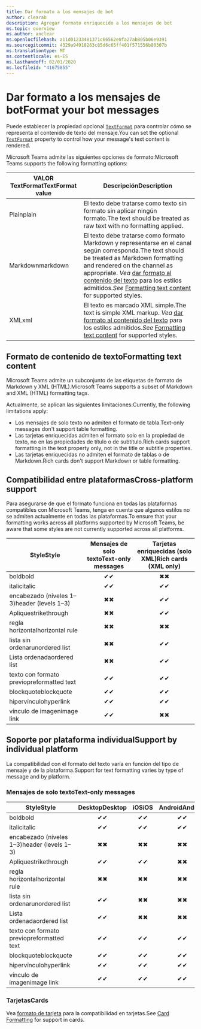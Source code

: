 ```yaml
---
title: Dar formato a los mensajes de bot
author: clearab
description: Agregar formato enriquecido a los mensajes de bot
ms.topic: overview
ms.author: anclear
ms.openlocfilehash: a11d01233481371c66562e0fa27ab805b06e9391
ms.sourcegitcommit: 4329a94918263c85d6c65ff401f571556b80307b
ms.translationtype: MT
ms.contentlocale: es-ES
ms.lasthandoff: 02/01/2020
ms.locfileid: "41675855"
---
```

# <a name="format-your-bot-messages"></a><span data-ttu-id="44a52-103">Dar formato a los mensajes de bot</span><span class="sxs-lookup"><span data-stu-id="44a52-103">Format your bot messages</span></span>

<span data-ttu-id="44a52-104">Puede establecer la propiedad opcional [`TextFormat`](/bot-framework/dotnet/bot-builder-dotnet-create-messages#customizing-a-message) para controlar cómo se representa el contenido de texto del mensaje.</span><span class="sxs-lookup"><span data-stu-id="44a52-104">You can set the optional [`TextFormat`](/bot-framework/dotnet/bot-builder-dotnet-create-messages#customizing-a-message) property to control how your message's text content is rendered.</span></span>

<span data-ttu-id="44a52-105">Microsoft Teams admite las siguientes opciones de formato:</span><span class="sxs-lookup"><span data-stu-id="44a52-105">Microsoft Teams supports the following formatting options:</span></span>

| <span data-ttu-id="44a52-106">VALOR TextFormat</span><span class="sxs-lookup"><span data-stu-id="44a52-106">TextFormat value</span></span> | <span data-ttu-id="44a52-107">Descripción</span><span class="sxs-lookup"><span data-stu-id="44a52-107">Description</span></span> |
| --- | --- |
| <span data-ttu-id="44a52-108">Plain</span><span class="sxs-lookup"><span data-stu-id="44a52-108">plain</span></span> | <span data-ttu-id="44a52-109">El texto debe tratarse como texto sin formato sin aplicar ningún formato.</span><span class="sxs-lookup"><span data-stu-id="44a52-109">The text should be treated as raw text with no formatting applied.</span></span>|
| <span data-ttu-id="44a52-110">Markdown</span><span class="sxs-lookup"><span data-stu-id="44a52-110">markdown</span></span> | <span data-ttu-id="44a52-111">El texto debe tratarse como formato Markdown y representarse en el canal según corresponda.</span><span class="sxs-lookup"><span data-stu-id="44a52-111">The text should be treated as Markdown formatting and rendered on the channel as appropriate.</span></span> <span data-ttu-id="44a52-112">*Vea* [dar formato al contenido del texto](#formatting-text-content) para los estilos admitidos.</span><span class="sxs-lookup"><span data-stu-id="44a52-112">*See* [Formatting text content](#formatting-text-content) for supported styles.</span></span> |
| <span data-ttu-id="44a52-113">XML</span><span class="sxs-lookup"><span data-stu-id="44a52-113">xml</span></span> | <span data-ttu-id="44a52-114">El texto es marcado XML simple.</span><span class="sxs-lookup"><span data-stu-id="44a52-114">The text is simple XML markup.</span></span> <span data-ttu-id="44a52-115">*Vea* [dar formato al contenido del texto](#formatting-text-content) para los estilos admitidos.</span><span class="sxs-lookup"><span data-stu-id="44a52-115">*See* [Formatting text content](#formatting-text-content) for supported styles.</span></span> |

## <a name="formatting-text-content"></a><span data-ttu-id="44a52-116">Formato de contenido de texto</span><span class="sxs-lookup"><span data-stu-id="44a52-116">Formatting text content</span></span>

<span data-ttu-id="44a52-117">Microsoft Teams admite un subconjunto de las etiquetas de formato de Markdown y XML (HTML).</span><span class="sxs-lookup"><span data-stu-id="44a52-117">Microsoft Teams supports a subset of Markdown and XML (HTML) formatting tags.</span></span>

<span data-ttu-id="44a52-118">Actualmente, se aplican las siguientes limitaciones:</span><span class="sxs-lookup"><span data-stu-id="44a52-118">Currently, the following limitations apply:</span></span>

* <span data-ttu-id="44a52-119">Los mensajes de solo texto no admiten el formato de tabla.</span><span class="sxs-lookup"><span data-stu-id="44a52-119">Text-only messages don't support table formatting.</span></span>
* <span data-ttu-id="44a52-120">Las tarjetas enriquecidas admiten el formato solo en la propiedad de texto, no en las propiedades de título o de subtítulo.</span><span class="sxs-lookup"><span data-stu-id="44a52-120">Rich cards support formatting in the text property only, not in the title or subtitle properties.</span></span>
* <span data-ttu-id="44a52-121">Las tarjetas enriquecidas no admiten el formato de tablas o de Markdown.</span><span class="sxs-lookup"><span data-stu-id="44a52-121">Rich cards don't support Markdown or table formatting.</span></span>

## <a name="cross-platform-support"></a><span data-ttu-id="44a52-122">Compatibilidad entre plataformas</span><span class="sxs-lookup"><span data-stu-id="44a52-122">Cross-platform support</span></span>

<span data-ttu-id="44a52-123">Para asegurarse de que el formato funciona en todas las plataformas compatibles con Microsoft Teams, tenga en cuenta que algunos estilos no se admiten actualmente en todas las plataformas.</span><span class="sxs-lookup"><span data-stu-id="44a52-123">To ensure that your formatting works across all platforms supported by Microsoft Teams, be aware that some styles are not currently supported across all platforms.</span></span>

| <span data-ttu-id="44a52-124">Style</span><span class="sxs-lookup"><span data-stu-id="44a52-124">Style</span></span>                     | <span data-ttu-id="44a52-125">Mensajes de solo texto</span><span class="sxs-lookup"><span data-stu-id="44a52-125">Text-only messages</span></span> | <span data-ttu-id="44a52-126">Tarjetas enriquecidas (solo XML)</span><span class="sxs-lookup"><span data-stu-id="44a52-126">Rich cards (XML only)</span></span> |
| ---                       | :---: | :---: |
| <span data-ttu-id="44a52-127">bold</span><span class="sxs-lookup"><span data-stu-id="44a52-127">bold</span></span>                      | <span data-ttu-id="44a52-128">✔</span><span class="sxs-lookup"><span data-stu-id="44a52-128">✔</span></span> | <span data-ttu-id="44a52-129">✖</span><span class="sxs-lookup"><span data-stu-id="44a52-129">✖</span></span> |
| <span data-ttu-id="44a52-130">italic</span><span class="sxs-lookup"><span data-stu-id="44a52-130">italic</span></span>                    | <span data-ttu-id="44a52-131">✔</span><span class="sxs-lookup"><span data-stu-id="44a52-131">✔</span></span> | <span data-ttu-id="44a52-132">✔</span><span class="sxs-lookup"><span data-stu-id="44a52-132">✔</span></span> |
| <span data-ttu-id="44a52-133">encabezado (niveles 1&ndash;3)</span><span class="sxs-lookup"><span data-stu-id="44a52-133">header (levels 1&ndash;3)</span></span> | <span data-ttu-id="44a52-134">✖</span><span class="sxs-lookup"><span data-stu-id="44a52-134">✖</span></span> | <span data-ttu-id="44a52-135">✔</span><span class="sxs-lookup"><span data-stu-id="44a52-135">✔</span></span> |
| <span data-ttu-id="44a52-136">Aplique</span><span class="sxs-lookup"><span data-stu-id="44a52-136">strikethrough</span></span>             | <span data-ttu-id="44a52-137">✖</span><span class="sxs-lookup"><span data-stu-id="44a52-137">✖</span></span> | <span data-ttu-id="44a52-138">✔</span><span class="sxs-lookup"><span data-stu-id="44a52-138">✔</span></span> |
| <span data-ttu-id="44a52-139">regla horizontal</span><span class="sxs-lookup"><span data-stu-id="44a52-139">horizontal rule</span></span>           | <span data-ttu-id="44a52-140">✖</span><span class="sxs-lookup"><span data-stu-id="44a52-140">✖</span></span> | <span data-ttu-id="44a52-141">✖</span><span class="sxs-lookup"><span data-stu-id="44a52-141">✖</span></span> |
| <span data-ttu-id="44a52-142">lista sin ordenar</span><span class="sxs-lookup"><span data-stu-id="44a52-142">unordered list</span></span>            | <span data-ttu-id="44a52-143">✖</span><span class="sxs-lookup"><span data-stu-id="44a52-143">✖</span></span> | <span data-ttu-id="44a52-144">✔</span><span class="sxs-lookup"><span data-stu-id="44a52-144">✔</span></span> |
| <span data-ttu-id="44a52-145">Lista ordenada</span><span class="sxs-lookup"><span data-stu-id="44a52-145">ordered list</span></span>              | <span data-ttu-id="44a52-146">✖</span><span class="sxs-lookup"><span data-stu-id="44a52-146">✖</span></span> | <span data-ttu-id="44a52-147">✔</span><span class="sxs-lookup"><span data-stu-id="44a52-147">✔</span></span> |
| <span data-ttu-id="44a52-148">texto con formato previo</span><span class="sxs-lookup"><span data-stu-id="44a52-148">preformatted text</span></span>         | <span data-ttu-id="44a52-149">✔</span><span class="sxs-lookup"><span data-stu-id="44a52-149">✔</span></span> | <span data-ttu-id="44a52-150">✔</span><span class="sxs-lookup"><span data-stu-id="44a52-150">✔</span></span> |
| <span data-ttu-id="44a52-151">blockquote</span><span class="sxs-lookup"><span data-stu-id="44a52-151">blockquote</span></span>                | <span data-ttu-id="44a52-152">✔</span><span class="sxs-lookup"><span data-stu-id="44a52-152">✔</span></span> | <span data-ttu-id="44a52-153">✔</span><span class="sxs-lookup"><span data-stu-id="44a52-153">✔</span></span> |
| <span data-ttu-id="44a52-154">hipervínculo</span><span class="sxs-lookup"><span data-stu-id="44a52-154">hyperlink</span></span>                 | <span data-ttu-id="44a52-155">✔</span><span class="sxs-lookup"><span data-stu-id="44a52-155">✔</span></span> | <span data-ttu-id="44a52-156">✔</span><span class="sxs-lookup"><span data-stu-id="44a52-156">✔</span></span> |
| <span data-ttu-id="44a52-157">vínculo de imagen</span><span class="sxs-lookup"><span data-stu-id="44a52-157">image link</span></span>                | <span data-ttu-id="44a52-158">✔</span><span class="sxs-lookup"><span data-stu-id="44a52-158">✔</span></span> | <span data-ttu-id="44a52-159">✖</span><span class="sxs-lookup"><span data-stu-id="44a52-159">✖</span></span> |

## <a name="support-by-individual-platform"></a><span data-ttu-id="44a52-160">Soporte por plataforma individual</span><span class="sxs-lookup"><span data-stu-id="44a52-160">Support by individual platform</span></span>

<span data-ttu-id="44a52-161">La compatibilidad con el formato del texto varía en función del tipo de mensaje y de la plataforma.</span><span class="sxs-lookup"><span data-stu-id="44a52-161">Support for text formatting varies by type of message and by platform.</span></span>

### <a name="text-only-messages"></a><span data-ttu-id="44a52-162">Mensajes de solo texto</span><span class="sxs-lookup"><span data-stu-id="44a52-162">Text-only messages</span></span>

| <span data-ttu-id="44a52-163">Style</span><span class="sxs-lookup"><span data-stu-id="44a52-163">Style</span></span>                     | <span data-ttu-id="44a52-164">Desktop</span><span class="sxs-lookup"><span data-stu-id="44a52-164">Desktop</span></span> | <span data-ttu-id="44a52-165">iOS</span><span class="sxs-lookup"><span data-stu-id="44a52-165">iOS</span></span> | <span data-ttu-id="44a52-166">Android</span><span class="sxs-lookup"><span data-stu-id="44a52-166">Android</span></span> |
| ---                       | :---: | :---: | :---: |
| <span data-ttu-id="44a52-167">bold</span><span class="sxs-lookup"><span data-stu-id="44a52-167">bold</span></span>                      | <span data-ttu-id="44a52-168">✔</span><span class="sxs-lookup"><span data-stu-id="44a52-168">✔</span></span> | <span data-ttu-id="44a52-169">✔</span><span class="sxs-lookup"><span data-stu-id="44a52-169">✔</span></span> | <span data-ttu-id="44a52-170">✔</span><span class="sxs-lookup"><span data-stu-id="44a52-170">✔</span></span> |
| <span data-ttu-id="44a52-171">italic</span><span class="sxs-lookup"><span data-stu-id="44a52-171">italic</span></span>                    | <span data-ttu-id="44a52-172">✔</span><span class="sxs-lookup"><span data-stu-id="44a52-172">✔</span></span> | <span data-ttu-id="44a52-173">✔</span><span class="sxs-lookup"><span data-stu-id="44a52-173">✔</span></span> | <span data-ttu-id="44a52-174">✔</span><span class="sxs-lookup"><span data-stu-id="44a52-174">✔</span></span> |
| <span data-ttu-id="44a52-175">encabezado (niveles 1&ndash;3)</span><span class="sxs-lookup"><span data-stu-id="44a52-175">header (levels 1&ndash;3)</span></span> | <span data-ttu-id="44a52-176">✖</span><span class="sxs-lookup"><span data-stu-id="44a52-176">✖</span></span> | <span data-ttu-id="44a52-177">✖</span><span class="sxs-lookup"><span data-stu-id="44a52-177">✖</span></span> | <span data-ttu-id="44a52-178">✖</span><span class="sxs-lookup"><span data-stu-id="44a52-178">✖</span></span> |
| <span data-ttu-id="44a52-179">Aplique</span><span class="sxs-lookup"><span data-stu-id="44a52-179">strikethrough</span></span>             | <span data-ttu-id="44a52-180">✔</span><span class="sxs-lookup"><span data-stu-id="44a52-180">✔</span></span> | <span data-ttu-id="44a52-181">✔</span><span class="sxs-lookup"><span data-stu-id="44a52-181">✔</span></span> | <span data-ttu-id="44a52-182">✖</span><span class="sxs-lookup"><span data-stu-id="44a52-182">✖</span></span> |
| <span data-ttu-id="44a52-183">regla horizontal</span><span class="sxs-lookup"><span data-stu-id="44a52-183">horizontal rule</span></span>           | <span data-ttu-id="44a52-184">✖</span><span class="sxs-lookup"><span data-stu-id="44a52-184">✖</span></span> | <span data-ttu-id="44a52-185">✖</span><span class="sxs-lookup"><span data-stu-id="44a52-185">✖</span></span> | <span data-ttu-id="44a52-186">✖</span><span class="sxs-lookup"><span data-stu-id="44a52-186">✖</span></span> |
| <span data-ttu-id="44a52-187">lista sin ordenar</span><span class="sxs-lookup"><span data-stu-id="44a52-187">unordered list</span></span>            | <span data-ttu-id="44a52-188">✔</span><span class="sxs-lookup"><span data-stu-id="44a52-188">✔</span></span> | <span data-ttu-id="44a52-189">✖</span><span class="sxs-lookup"><span data-stu-id="44a52-189">✖</span></span> | <span data-ttu-id="44a52-190">✖</span><span class="sxs-lookup"><span data-stu-id="44a52-190">✖</span></span> |
| <span data-ttu-id="44a52-191">Lista ordenada</span><span class="sxs-lookup"><span data-stu-id="44a52-191">ordered list</span></span>              | <span data-ttu-id="44a52-192">✔</span><span class="sxs-lookup"><span data-stu-id="44a52-192">✔</span></span> | <span data-ttu-id="44a52-193">✖</span><span class="sxs-lookup"><span data-stu-id="44a52-193">✖</span></span> | <span data-ttu-id="44a52-194">✖</span><span class="sxs-lookup"><span data-stu-id="44a52-194">✖</span></span> |
| <span data-ttu-id="44a52-195">texto con formato previo</span><span class="sxs-lookup"><span data-stu-id="44a52-195">preformatted text</span></span>         | <span data-ttu-id="44a52-196">✔</span><span class="sxs-lookup"><span data-stu-id="44a52-196">✔</span></span> | <span data-ttu-id="44a52-197">✔</span><span class="sxs-lookup"><span data-stu-id="44a52-197">✔</span></span> | <span data-ttu-id="44a52-198">✔</span><span class="sxs-lookup"><span data-stu-id="44a52-198">✔</span></span> |
| <span data-ttu-id="44a52-199">blockquote</span><span class="sxs-lookup"><span data-stu-id="44a52-199">blockquote</span></span>                | <span data-ttu-id="44a52-200">✔</span><span class="sxs-lookup"><span data-stu-id="44a52-200">✔</span></span> | <span data-ttu-id="44a52-201">✔</span><span class="sxs-lookup"><span data-stu-id="44a52-201">✔</span></span> | <span data-ttu-id="44a52-202">✔</span><span class="sxs-lookup"><span data-stu-id="44a52-202">✔</span></span> |
| <span data-ttu-id="44a52-203">hipervínculo</span><span class="sxs-lookup"><span data-stu-id="44a52-203">hyperlink</span></span>                 | <span data-ttu-id="44a52-204">✔</span><span class="sxs-lookup"><span data-stu-id="44a52-204">✔</span></span> | <span data-ttu-id="44a52-205">✔</span><span class="sxs-lookup"><span data-stu-id="44a52-205">✔</span></span> | <span data-ttu-id="44a52-206">✔</span><span class="sxs-lookup"><span data-stu-id="44a52-206">✔</span></span> |
| <span data-ttu-id="44a52-207">vínculo de imagen</span><span class="sxs-lookup"><span data-stu-id="44a52-207">image link</span></span>                | <span data-ttu-id="44a52-208">✔</span><span class="sxs-lookup"><span data-stu-id="44a52-208">✔</span></span> | <span data-ttu-id="44a52-209">✔</span><span class="sxs-lookup"><span data-stu-id="44a52-209">✔</span></span> | <span data-ttu-id="44a52-210">✔</span><span class="sxs-lookup"><span data-stu-id="44a52-210">✔</span></span> |

### <a name="cards"></a><span data-ttu-id="44a52-211">Tarjetas</span><span class="sxs-lookup"><span data-stu-id="44a52-211">Cards</span></span>

<span data-ttu-id="44a52-212">Vea [formato de tarjeta](~/task-modules-and-cards/cards/cards-format.md) para la compatibilidad en tarjetas.</span><span class="sxs-lookup"><span data-stu-id="44a52-212">See [Card Formatting](~/task-modules-and-cards/cards/cards-format.md) for support in cards.</span></span>

